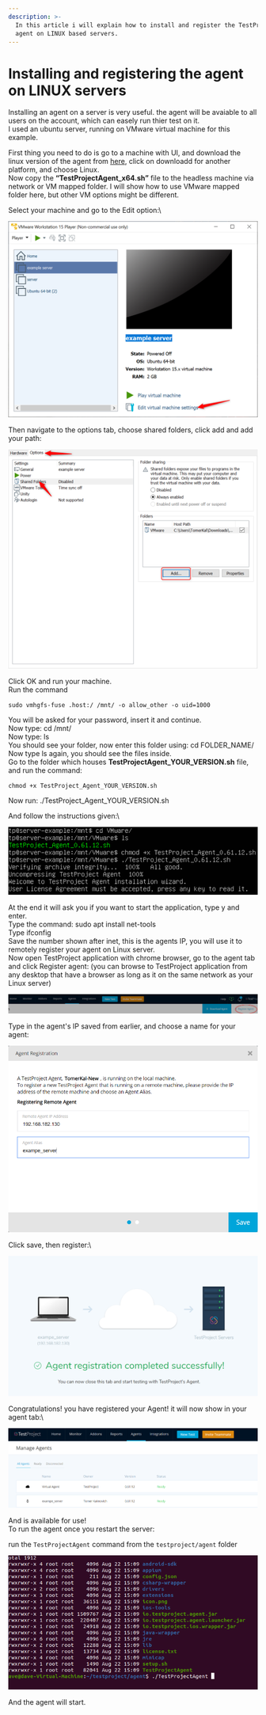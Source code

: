 ```yaml
---
description: >-
  In this article i will explain how to install and register the TestProject
  agent on LINUX based servers.
---
```


# Installing and registering the agent on LINUX servers

Installing an agent on a server is very useful. the agent will be avaiable to all users on the account, which can easely run thier test on it.\
I used an ubuntu server, running on VMware virtual machine for this example.

First thing you need to do is go to a machine with UI, and download the linux version of the agent from [here](https://app.testproject.io/#/download), click on downloadd for another platform, and choose Linux.\
Now copy the **“TestProjectAgent\_x64.sh”** file to the headless machine via network or VM mapped folder. I will show how to use VMware mapped folder here, but other VM options might be different.

Select your machine and go to the Edit option:\


![](<../../.gitbook/assets/image (561) (1).png>)

Then navigate to the options tab, choose shared folders, click add and add your path:

![](<../../.gitbook/assets/image (565).png>)

Click OK and run your machine.\
Run the command&#x20;

```shell
sudo vmhgfs-fuse .host:/ /mnt/ -o allow_other -o uid=1000
```

You will be asked for your password, insert it and continue.\
Now type: cd /mnt/\
Now type: ls\
You should see your folder, now enter this folder using: cd FOLDER\_NAME/\
Now type ls again, you should see the files inside.\
Go to the folder which houses **TestProjectAgent\_YOUR\_VERSION.sh** file, and run the command:

```shell
chmod +x TestProject_Agent_YOUR_VERSION.sh
```

Now run: ./TestProject\_Agent\_YOUR\_VERSION.sh

And follow the instructions given:\


![](<../../.gitbook/assets/image (518) (1).png>)

At the end it will ask you if you want to start the application, type y and enter.\
Type the command: sudo apt install net-tools\
Type ifconfig\
Save the number shown after inet, this is the agents IP, you will use it to remotely register your agent on Linux server.\
Now open TestProject application with chrome browser, go to the agent tab and click Register agent: (you can browse to TestProject application from any desktop that have a browser as long as it on the same network as your Linux server)&#x20;

![](<../../.gitbook/assets/image (512).png>)

Type in the agent's IP saved from earlier, and choose a name for your agent:

![](<../../.gitbook/assets/image (488) (1).png>)

Click save, then register:\


![](<../../.gitbook/assets/image (543) (1) (1).png>)

Congratulations! you have registered your Agent! it will now show in your agent tab:\


![](<../../.gitbook/assets/image (529).png>)

And is available for use!\
To run the agent once you restart the server:

run the `TestProjectAgent` command from the `testproject/agent` folder

![](<../../.gitbook/assets/image (449).png>)

And the agent will start.
